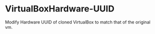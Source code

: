 # VirtualBoxHardware-UUID
Modify Hardware UUID of cloned VirtualBox to match that of the original vm.

